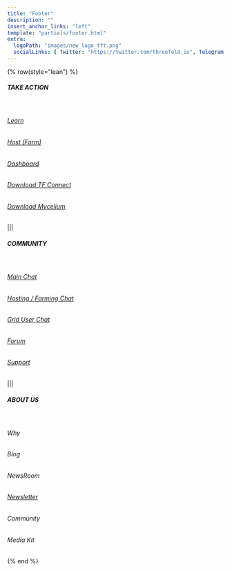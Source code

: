 ```yaml
---
title: "Footer"
description: ""
insert_anchor_links: "left"
template: "partials/footer.html"
extra:
  logoPath: "images/new_logo_tft.png"
  socialLinks: { Twitter: "https://twitter.com/threefold_io", Telegram: "https://t.me/threefoldnews", Github: "https://github.com/threefoldfoundation", Github2: "https://github.com/threefoldtech"}
---
```


{% row(style="lean") %}

##### TAKE ACTION

<br>

###### [Learn](https://docs.threefold.io/docs/introduction)

###### [Host (Farm)](https://docs.threefold.io/docs/category/become-a-farmer)

###### [Dashboard](https://dashboard.grid.tf/)

###### [Download TF Connect](https://manual.grid.tf/documentation/tfconnect/tfconnect_installation.html)

###### [Download Mycelium](https://manual.grid.tf/documentation/system_administrators/mycelium/mycelium_app.html)

|||

##### <span class="text-gray-100">COMMUNITY</span>

<br>

###### [Main Chat](https://t.me/threefold)

###### [Hosting / Farming Chat](https://t.me/threefoldfarmers)

###### [Grid User Chat](https://t.me/threefoldtesting)

###### [Forum](https://forum.threefold.io/)

###### [Support](https://threefoldfaq.crisp.help/en/)

|||

##### ABOUT US

<br>

<h6><a target="_self" onclick="window.location.href='/why'">Why</a></h6>

<h6><a target="_self" onclick="window.location.href='/blog'">Blog</a></h6>

<h6><a target="_self" onclick="window.location.href='/newsroom'">NewsRoom</a></h6>

<h6><a target="_self" href="javascript:;" onclick="ml_account('webforms', '3562741', 'n7q9l7', 'show')">Newsletter</a></h6>

<h6><a target="_self" onclick="window.location.href='/community'">Community</a></h6>

<h6><a target="_self" onclick="window.location.href='/media'">Media Kit</a></h6>



{% end %}